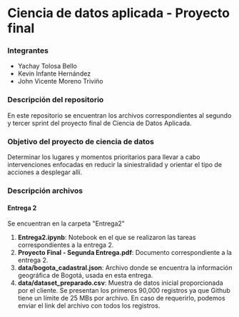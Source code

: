# Ciencia de datos aplicada - Proyecto final
### Integrantes

* Yachay Tolosa Bello
* Kevin Infante Hernández
* John Vicente Moreno Triviño

### Descripción del repositorio
En este repositorio se encuentran los archivos correspondientes al segundo y tercer sprint del proyecto final de Ciencia de Datos Aplicada.

### Objetivo del proyecto de ciencia de datos
Determinar los lugares y momentos prioritarios para llevar a cabo intervenciones enfocadas en reducir la siniestralidad y orientar el tipo de acciones a desplegar allí.

### Descripción archivos
#### Entrega 2
Se encuentran en la carpeta "Entrega2"
1. **Entrega2.ipynb**: Notebook en el que se realizaron las tareas correspondientes a la entrega 2.
2. **Proyecto Final - Segunda Entrega.pdf**: Documento correspondiente a la entrega 2.
3. **data/bogota_cadastral.json**: Archivo donde se encuentra la información geográfica de Bogotá, usada en esta entrega.
4. **data/dataset_preparado.csv**: Muestra de datos inicial proporcionada por el cliente. Se presentan los primeros 90,000 registros ya que Github tiene un límite de 25 MBs por archivo. En caso de requerirlo, podemos enviar el link del archivo con todos los registros.



